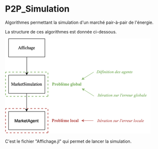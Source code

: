 # P2P_Simulation
Algorithmes permettant la simulation d'un marché pair-à-pair de l'énergie.

La structure de ces algorithmes est donnée ci-dessous.

![Digramme de la structure des Algorithmes](Diagramme_Algos.png)



C'est le fichier "Affichage.jl" qui permet de lancer la simulation.
